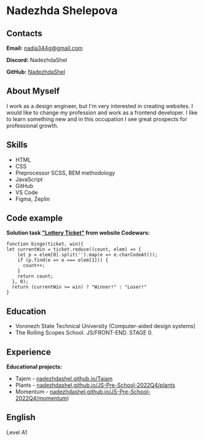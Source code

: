 # Nadezhda Shelepova


## Contacts

**Email:** nadia344g@gmail.com

**Discord:** NadezhdaShel

**GitHub:** [NadezhdaShel](https://github.com/Nadezhdashel)

  
## About Myself

I work as a design engineer, but I'm very interested in creating websites. I would like to change my profession and work as a frontend developer. I like to learn something new and in this occupation I see great prospects for professional growth.
  

## Skills

* HTML
* CSS
* Preprocessor SCSS, BEM methodology 
* JavaScript
* GitHub
* VS Code
* Figma, Zeplin

  
## Code example

**Solution task ["Lottery Ticket"](https://www.codewars.com/kata/57f625992f4d53c24200070e/javascript) from website Codewars:**
```
function bingo(ticket, win){
let currentWin = ticket.reduce((count, elem) => {
    let p = elem[0].split('').map(e => e.charCodeAt());
    if (p.find(e => e === elem[1])) {
      count++;
    }
    return count;
  }, 0);
  return (currentWin >= win) ? "Winner!" : "Loser!"
}
```

  
## Education

* Voronezh State Technical University (Computer-aided design systems)
* The Rolling Scopes School. JS/FRONT-END. STAGE 0.

  
## Experience

**Educational projects:**
* Tajem - [nadezhdashel.github.io/Tajam](https://nadezhdashel.github.io/Tajam)
* Plants - [nadezhdashel.github.io/JS-Pre-School-2022Q4/plants](https://nadezhdashel.github.io/JS-Pre-School-2022Q4/plants)
* Momentum - [nadezhdashel.github.io/JS-Pre-School-2022Q4/momentum](https://nadezhdashel.github.io/JS-Pre-School-2022Q4/momentum))

  
## English

Level A1
